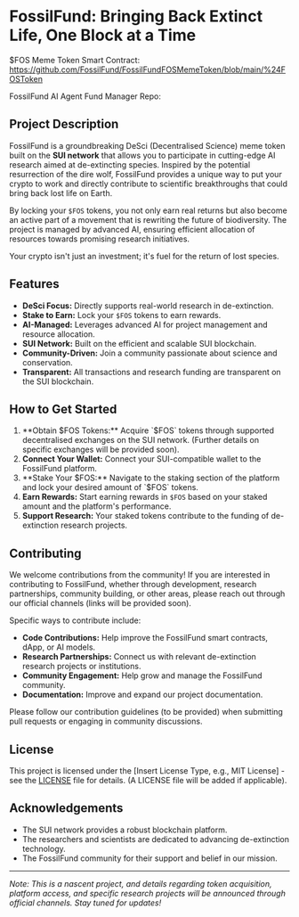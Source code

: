 # FossilFund: Bringing Back Extinct Life, One Block at a Time

$FOS Meme Token Smart Contract: https://github.com/FossilFund/FossilFundFOSMemeToken/blob/main/%24FOSToken

FossilFund AI Agent Fund Manager Repo: 

## Project Description

FossilFund is a groundbreaking DeSci (Decentralised Science) meme token built on the **SUI network** that allows you to participate in cutting-edge AI research aimed at de-extincting species. Inspired by the potential resurrection of the dire wolf, FossilFund provides a unique way to put your crypto to work and directly contribute to scientific breakthroughs that could bring back lost life on Earth.

By locking your `$FOS` tokens, you not only earn real returns but also become an active part of a movement that is rewriting the future of biodiversity. The project is managed by advanced AI, ensuring efficient allocation of resources towards promising research initiatives.

Your crypto isn't just an investment; it's fuel for the return of lost species.

## Features

- **DeSci Focus:** Directly supports real-world research in de-extinction.
- **Stake to Earn:** Lock your `$FOS` tokens to earn rewards.
- **AI-Managed:** Leverages advanced AI for project management and resource allocation.
- **SUI Network:** Built on the efficient and scalable SUI blockchain.
- **Community-Driven:** Join a community passionate about science and conservation.
- **Transparent:** All transactions and research funding are transparent on the SUI blockchain.

## How to Get Started

1.  **Obtain $FOS Tokens:** Acquire `$FOS` tokens through supported decentralised exchanges on the SUI network. (Further details on specific exchanges will be provided soon).
2.  **Connect Your Wallet:** Connect your SUI-compatible wallet to the FossilFund platform.
3.  **Stake Your $FOS:** Navigate to the staking section of the platform and lock your desired amount of `$FOS` tokens.
4.  **Earn Rewards:** Start earning rewards in `$FOS` based on your staked amount and the platform's performance.
5.  **Support Research:** Your staked tokens contribute to the funding of de-extinction research projects.

## Contributing

We welcome contributions from the community! If you are interested in contributing to FossilFund, whether through development, research partnerships, community building, or other areas, please reach out through our official channels (links will be provided soon).

Specific ways to contribute include:

- **Code Contributions:** Help improve the FossilFund smart contracts, dApp, or AI models.
- **Research Partnerships:** Connect us with relevant de-extinction research projects or institutions.
- **Community Engagement:** Help grow and manage the FossilFund community.
- **Documentation:** Improve and expand our project documentation.

Please follow our contribution guidelines (to be provided) when submitting pull requests or engaging in community discussions.

## License

This project is licensed under the [Insert License Type, e.g., MIT License] - see the [LICENSE](LICENSE) file for details. (A LICENSE file will be added if applicable).

## Acknowledgements

- The SUI network provides a robust blockchain platform.
- The researchers and scientists are dedicated to advancing de-extinction technology.
- The FossilFund community for their support and belief in our mission.

---

*Note: This is a nascent project, and details regarding token acquisition, platform access, and specific research projects will be announced through official channels. Stay tuned for updates!*
